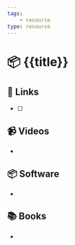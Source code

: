 ```yaml
---
tags:
	- resource
type: resource
---
```


#  📦 {{title}}

## 🔗 Links
-  [ ] 
## 📹 Videos
- 
## 📦 Software
- 
## 📚 Books
- 